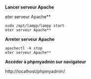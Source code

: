 **Lancer serveur Apache**

eter serveur Apache**
```
sudo /opt/lampp/lampp start 
eter serveur Apache**
```


**Arreter serveur Apache**

```
apachectl -k stop
eter serveur Apache**
```


**Accéder à phpmyadmin sur navigateur**

http://localhost/phpmyadmin/

